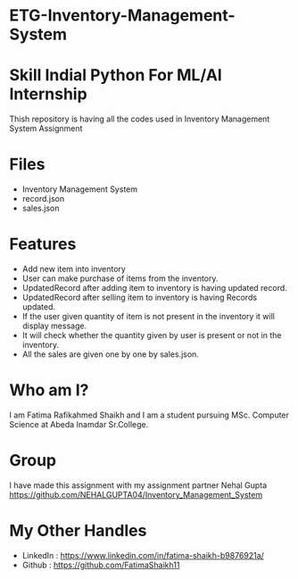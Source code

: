 # ETG-Inventory-Management-System
# Skill Indial Python For ML/AI Internship
Thish repository is having all the codes used in Inventory Management System Assignment

# Files
* Inventory Management System
* record.json
* sales.json

# Features
* Add new item into inventory
* User can make purchase of items from the inventory.
* UpdatedRecord after adding item to inventory is having updated record.
* UpdatedRecord after selling item to inventory is having Records updated.
* If the user given quantity of item is not present in the inventory it will display message.
* It will check whether the quantity given by user is present or not in the inventory.
* All the sales are given one by one by sales.json.

# Who am I?
I am Fatima Rafikahmed Shaikh and I am a student pursuing MSc. Computer Science at Abeda Inamdar Sr.College.

# Group
I have made this assignment with my assignment partner Nehal Gupta 
https://github.com/NEHALGUPTA04/Inventory_Management_System

# My Other Handles
 * LinkedIn : https://www.linkedin.com/in/fatima-shaikh-b9876921a/
 * Github : https://github.com/FatimaShaikh11
